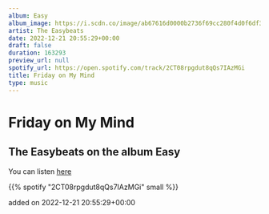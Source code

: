 ```yaml
---
album: Easy
album_image: https://i.scdn.co/image/ab67616d0000b2736f69cc280f4d0f6df3d2107e
artist: The Easybeats
date: 2022-12-21 20:55:29+00:00
draft: false
duration: 163293
preview_url: null
spotify_url: https://open.spotify.com/track/2CT08rpgdut8qQs7IAzMGi
title: Friday on My Mind
type: music
---
```



# Friday on My Mind

## The Easybeats on the album Easy

You can listen [here](https://open.spotify.com/track/2CT08rpgdut8qQs7IAzMGi)

{{% spotify "2CT08rpgdut8qQs7IAzMGi" small %}}

added on 2022-12-21 20:55:29+00:00